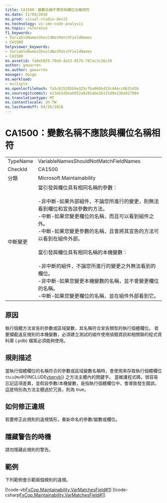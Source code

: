 ```yaml
---
title: CA1500：變數名稱不應該與欄位名稱相符
ms.date: 11/04/2016
ms.prod: visual-studio-dev15
ms.technology: vs-ide-code-analysis
ms.topic: reference
f1_keywords:
- VariableNamesShouldNotMatchFieldNames
- CA1500
helpviewer_keywords:
- VariableNamesShouldNotMatchFieldNames
- CA1500
ms.assetid: fa0e5029-79e9-4a33-8576-787ac3c26c39
author: gewarren
ms.author: gewarren
manager: douge
ms.workload:
- multiple
ms.openlocfilehash: fa5c015205b5e325cfba06bb433c44ecc0631d5b
ms.sourcegitcommit: e13e61ddea6032a8282abe16131d9e136a927984
ms.translationtype: MT
ms.contentlocale: zh-TW
ms.lasthandoff: 04/26/2018
---
```

# <a name="ca1500-variable-names-should-not-match-field-names"></a>CA1500：變數名稱不應該與欄位名稱相符
|||
|-|-|
|TypeName|VariableNamesShouldNotMatchFieldNames|
|CheckId|CA1500|
|分類|Microsoft.Maintainability|
|中斷變更|當引發與欄位具有相同名稱的參數：<br /><br /> -非中斷-如果外部組件，不論您所進行的變更，則無法看到欄位和宣告該參數的方法。<br />-中斷-如果您變更欄位的名稱，而且可以看到組件之外。<br />-中斷-如果您變更參數的名稱，且會將其宣告的方法可以看到在組件外部。<br /><br /> 當引發與欄位具有相同名稱的本機變數：<br /><br /> -非中斷的組件，不論您所進行的變更之外無法看到的欄位。<br />-非中斷-如果您變更本機變數的名稱，並不會變更欄位的名稱。<br />-中斷-如果您變更欄位的名稱，並在組件外部看到它。|

## <a name="cause"></a>原因
 執行個體方法宣告的參數或區域變數，其名稱符合宣告類型的執行個體欄位。 若要攔截違反規則的本機變數，必須建立測試的組件使用偵錯資訊和相關聯的程式資料庫 (.pdb) 檔案必須能夠使用。

## <a name="rule-description"></a>規則描述
 當執行個體欄位的名稱符合的參數或區域變數名稱時，會使用來存取執行個體欄位`this`(`Me`中[!INCLUDE[vbprvb](../code-quality/includes/vbprvb_md.md)]) 之方法主體內的關鍵字。 當維護程式碼，很容易忘記這項差異，並假設參數/本機變數，是指執行個體欄位中，會導致發生錯誤。 這是特別為方法主體過於冗長，則為 true。

## <a name="how-to-fix-violations"></a>如何修正違規
 若要修正此規則的違規情形，重新命名的參數/變數或欄位。

## <a name="when-to-suppress-warnings"></a>隱藏警告的時機
 請勿隱藏此規則的警告。

## <a name="example"></a>範例
 下列範例會示範兩個規則的違規。

 [!code-vb[FxCop.Maintainability.VarMatchesField#1](../code-quality/codesnippet/VisualBasic/ca1500-variable-names-should-not-match-field-names_1.vb)]
 [!code-csharp[FxCop.Maintainability.VarMatchesField#1](../code-quality/codesnippet/CSharp/ca1500-variable-names-should-not-match-field-names_1.cs)]